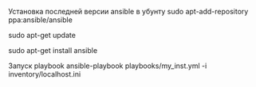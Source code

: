 Установка последней версии ansible в убунту
sudo apt-add-repository ppa:ansible/ansible

sudo apt-get update

sudo apt-get install ansible

Запуск playbook
ansible-playbook playbooks/my_inst.yml -i inventory/localhost.ini 
